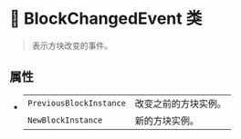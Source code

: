 # 🔖 BlockChangedEvent 类

>表示方块改变的事件。

## 属性
- 
    |||
    |-|-|
    |`PreviousBlockInstance`|改变之前的方块实例。|
    |`NewBlockInstance`|新的方块实例。|